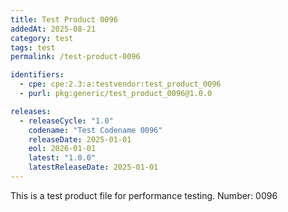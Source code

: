 ```yaml
---
title: Test Product 0096
addedAt: 2025-08-21
category: test
tags: test
permalink: /test-product-0096

identifiers:
  - cpe: cpe:2.3:a:testvendor:test_product_0096
  - purl: pkg:generic/test_product_0096@1.0.0

releases:
  - releaseCycle: "1.0"
    codename: "Test Codename 0096"
    releaseDate: 2025-01-01
    eol: 2026-01-01
    latest: "1.0.0"
    latestReleaseDate: 2025-01-01
---
```


This is a test product file for performance testing. Number: 0096
